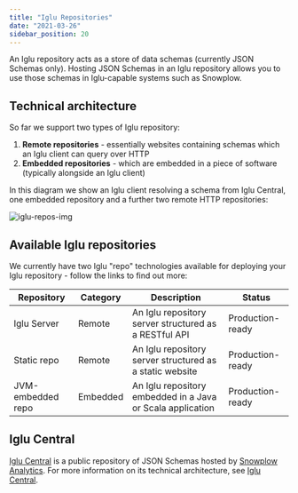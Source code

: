 ```yaml
---
title: "Iglu Repositories"
date: "2021-03-26"
sidebar_position: 20
---
```


An Iglu repository acts as a store of data schemas (currently JSON Schemas only). Hosting JSON Schemas in an Iglu repository allows you to use those schemas in Iglu-capable systems such as Snowplow.

## [](https://github.com/snowplow/iglu/wiki/Iglu-repositories#technical-architecture)Technical architecture

So far we support two types of Iglu repository:

1. **Remote repositories** - essentially websites containing schemas which an Iglu client can query over HTTP
2. **Embedded repositories** - which are embedded in a piece of software (typically alongside an Iglu client)

In this diagram we show an Iglu client resolving a schema from Iglu Central, one embedded repository and a further two remote HTTP repositories:

![iglu-repos-img](images/iglu-repos.png)

## [](https://github.com/snowplow/iglu/wiki/Iglu-repositories#available-iglu-repositories)Available Iglu repositories

We currently have two Iglu "repo" technologies available for deploying your Iglu repository - follow the links to find out more:

| **Repository**    | **Category** | **Description**                                            | **Status**       |
| ----------------- | ------------ | ---------------------------------------------------------- | ---------------- |
| Iglu Server       | Remote       | An Iglu repository server structured as a RESTful API      | Production-ready |
| Static repo       | Remote       | An Iglu repository server structured as a static website   | Production-ready |
| JVM-embedded repo | Embedded     | An Iglu repository embedded in a Java or Scala application | Production-ready |

## [](https://github.com/snowplow/iglu/wiki/Iglu-repositories#iglu-central)Iglu Central

[Iglu Central](http://iglucentral.com/) is a public repository of JSON Schemas hosted by [Snowplow Analytics](http://snowplowanalytics.com/). For more information on its technical architecture, see [Iglu Central](/docs/pipeline-components-and-applications/iglu/iglu-central-setup/index.md).
